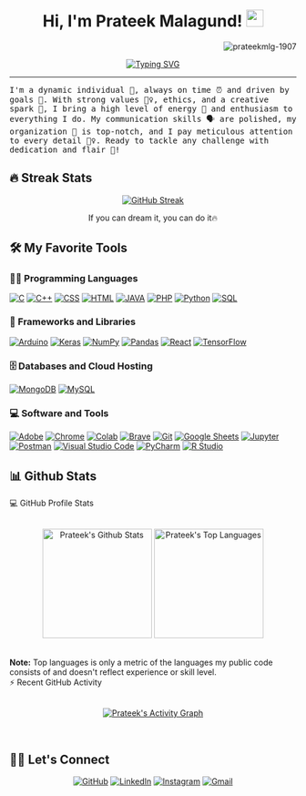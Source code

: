 <h1 align="center">
Hi, I'm Prateek Malagund!
  <img src="https://media.giphy.com/media/hvRJCLFzcasrR4ia7z/giphy.gif" width="30"></h1>
 <img src="https://komarev.com/ghpvc/?username=prateekmlg-1907&label=Profile%20Views&color=0e75b6&style=flat" align='right' alt="prateekmlg-1907" />
<!--  <img src="https://gpvc.arturio.dev/yashitanamdeo" alt="Profile views" align='right'/> <a href="https://github.com/yashitanamdeo/yashitanamdeo/"> </a> update  -->

<br/>

<!-- Typing SVG by DenverCoder1 - https://github.com/DenverCoder1/readme-typing-svg -->
<p align="center">
  <a href="https://git.io/typing-svg"><img src="https://readme-typing-svg.demolab.com?font=Fira+Code&pause=1000&random=true&width=435&lines=Data+Science+Enthusiast.;Full+Stack+Developer.;Data%2C+Code%2C+Learn.+Repeat.;Exploring+data%2C+shaping+the+future.;Data+Whisperer%2C+Code+Maestro." alt="Typing SVG" /></a>
</p>
<hr/>
<samp>
I'm a dynamic individual 🌟, always on time ⏰ and driven by goals 🎯. With strong values 🙇‍♀️, ethics, and a creative spark 🎨, I bring a high level of energy 🚀 and enthusiasm to everything I do. My communication skills 🗣️ are polished, my organization 💼 is top-notch, and I pay meticulous attention to every detail 🕵️‍♀️. Ready to tackle any challenge with dedication and flair 💪!</samp>

## 🔥 Streak Stats

<!-- GitHub Readme Streak Stats - https://github.com/DenverCoder1/github-readme-streak-stats -->
<p align="center">
  <a href="https://git.io/streak-stats"><img src="https://streak-stats.demolab.com?user=prateekmlg-1907&theme=tokyonight-duo&date_format=M%20j%5B%2C%20Y%5D" alt="GitHub Streak" /></a>
  <p align="center"> If you can dream it, you can do it🔥 </p>
</p>

## 🛠️ My Favorite Tools

### 👨‍💻 Programming Languages

<p>
    <a href="https://github.com/search?q=user%3ADenverCoder1+is%3Arepo+language%3Ac"><img alt="C" src="https://img.shields.io/badge/C%20-%232370ED.svg?logo=c&logoColor=white"></a>
    <a href="https://github.com/search?q=user%3ADenverCoder1+is%3Arepo+language%3Acpp"><img alt="C++" src="https://img.shields.io/badge/C++%20-%2300599C.svg?logo=c%2B%2B&logoColor=white"></a>
    <a href="https://github.com/search?q=user%3ADenverCoder1+is%3Arepo+language%3Acss"><img alt="CSS" src="https://img.shields.io/badge/CSS%20-%231572B6.svg?logo=css3&logoColor=white"></a>
    <a href="https://github.com/search?q=user%3ADenverCoder1+is%3Arepo+language%3Ahtml"><img alt="HTML" src="https://img.shields.io/badge/HTML%20-%23E34F26.svg?logo=html5&logoColor=white"></a>
    <a href="https://github.com/search?q=user%3ADenverCoder1+is%3Arepo+language%3Ajava"><img alt="JAVA" src="https://img.shields.io/badge/Java-%23007396.svg?logo=java&logoColor=white"></a>
    <a href="https://github.com/search?q=user%3ADenverCoder1+is%3Arepo+language%3Aphp"><img alt="PHP" src="https://img.shields.io/badge/PHP-%23777BB4.svg?logo=php&logoColor=white"></a>
    <a href="https://github.com/search?q=user%3ADenverCoder1+is%3Arepo+language%3Apython"><img alt="Python" src="https://img.shields.io/badge/Python%20-%2314354C.svg?logo=python&logoColor=white"></a>
    <a href="https://github.com/search?q=user%3ADenverCoder1+is%3Arepo+language%3Asql"><img alt="SQL" src="https://img.shields.io/badge/SQL%20-%23025E8C.svg?logo=amazon-dynamodb&logoColor=white"></a>

### 🧰 Frameworks and Libraries

<p>
    <a href="#"><img alt="Arduino" src="https://img.shields.io/badge/-Arduino-00979D?logo=Arduino&logoColor=white"></a>
    <a href="#"><img alt="Keras" src="https://img.shields.io/badge/Keras%20-%23D00000.svg?logo=Keras&logoColor=white"></a>
    <a href="#"><img alt="NumPy" src="https://img.shields.io/badge/Numpy%20-%23013243.svg?logo=numpy&logoColor=white"></a>
    <a href="#"><img alt="Pandas" src="https://img.shields.io/badge/Pandas%20-%23150458.svg?logo=pandas&logoColor=white"></a>
    <a href="#"><img alt="React" src="https://img.shields.io/badge/React%20-%2320232a.svg?logo=react&logoColor=%2361DAFB"></a>
    <a href="#"><img alt="TensorFlow" src="https://img.shields.io/badge/TensorFlow%20-%23FF6F00.svg?logo=TensorFlow&logoColor=white"></a>
  
</p>

### 🗄️ Databases and Cloud Hosting

<p>
<!--     <a href="#"><img alt="GitHub Pages" src="https://img.shields.io/badge/GitHub%20Pages-%23327FC7.svg?logo=github&logoColor=white"></a>
    <a href="#"><img alt="Heroku" src="https://img.shields.io/badge/Heroku%20-%23430098.svg?logo=heroku&logoColor=white"></a> -->
    <a href="#"><img alt="MongoDB" src ="https://img.shields.io/badge/MongoDB-%234ea94b.svg?logo=mongodb&logoColor=white"></a>
    <a href="#"><img alt="MySQL" src="https://img.shields.io/badge/MySQL-%2300f.svg?logo=mysql&logoColor=white"></a>
<!--     <a href="#"><img alt="Firebase" src ="https://img.shields.io/badge/Firebase-%23316192.svg?logo=firebase&logoColor=white"></a> -->
</p>

### 💻 Software and Tools

<p>
    <a href="#"><img alt="Adobe" src="https://img.shields.io/badge/Adobe%20-%23FF0000.svg?logo=adobe&logoColor=white"></a>
    <a href="#"><img alt="Chrome" src="https://img.shields.io/badge/Chrome-3DDC84?logo=google-chrome&logoColor=white"></a>
    <a href="#"><img alt="Colab" src="https://img.shields.io/badge/Colab-00b56a.svg?logo=google-colab&logoColor=white"></a>
    <a href="#"><img alt="Brave" src="https://img.shields.io/badge/-Brave-FB542B?logo=brave&logoColor=white"></a>
    <a href="#"><img alt="Git" src="https://img.shields.io/badge/Git%20-%23F05033.svg?logo=git&logoColor=white"></a>
    <a href="#"><img alt="Google Sheets" src="https://img.shields.io/badge/Google%20Sheets%20-%2334A853.svg?logo=google%20sheets&logoColor=white"></a>
    <a href="#"><img alt="Jupyter" src="https://img.shields.io/badge/Jupyter%20-%23F37626.svg?logo=Jupyter&logoColor=white"></a>
    <a href="#"><img alt="Postman" src="https://img.shields.io/badge/Postman-FF6C37?logo=postman&logoColor=white"></a>
    <a href="#"><img alt="Visual Studio Code" src="https://img.shields.io/badge/Visual%20Studio%20Code-0078d7.svg?logo=visual-studio-code&logoColor=white"></a>
    <a href="#"><img alt="PyCharm" src="https://img.shields.io/badge/PyCharm-3776AB.svg?logo=pycharm&logoColor=white"></a>
    <a href="#"><img alt="R Studio" src="https://img.shields.io/badge/R%20Studio-75AADB.svg?logo=rstudio&logoColor=white)"></a>
  
</p>

## 📊 Github Stats

<!-- https://github.com/anuraghazra/github-readme-stats -->

  <summary >💻 GitHub Profile Stats</summary>
  <br/>
  <p align="center">
    <a href="https://github.com/anuraghazra/github-readme-stats"><img alt="Prateek's Github Stats" src="https://github-readme-stats.vercel.app/api?username=prateekmlg-1907&show_icons=true&count_private=true&theme=nightowl&hide_border=true&bg_color=1F222E&title_color=F85D7F&icon_color=F8D866" height="192px"/></a>
  <a href="https://github.com/anuraghazra/github-readme-stats"><img alt="Prateek's Top Languages" src="https://github-readme-stats.vercel.app/api/top-langs/?username=prateekmlg-1907&langs_count=8&layout=compact&theme=nightowl&hide_border=true&bg_color=1F222E&title_color=F85D7F&icon_color=F8D866" height="192px"/></a>
  </p>
    <br/>
  <b>Note:</b> Top languages is only a metric of the languages my public code consists of and doesn't reflect experience or skill level.


<!-- https://github.com/ashutosh00710/github-readme-activity-graph -->

  <summary>⚡ Recent GitHub Activity</summary>
  <br/>
  <p align="center">
   <a href="https://github.com/ashutosh00710/github-readme-activity-graph"><img alt="Prateek's Activity Graph" src="https://github-readme-activity-graph.vercel.app/graph?username=prateekmlg-1907&bg_color=1F222E&color=F8D866&line=F85D7F&point=FFFFFF&hide_border=true" /></a>
  </p>
    <br/>


<!-- https://github.com/sisodiya2421 -->

## 🙋‍♀️ Let's Connect

<p align="center">
	<!--<a href="https://yashitanamdeo.github.io/" target="_blank"><img src="https://img.icons8.com/bubbles/50/000000/web.png" alt="Portfolio"/></a>-->
	<a href="https://github.com/prateekmlg-1907" target="_blank"><img src="https://img.icons8.com/bubbles/50/000000/github.png" alt="GitHub"/></a>
	<a href="https://www.linkedin.com/in/prateek-malagund-702027222/" target="_blank"><img src="https://img.icons8.com/bubbles/50/000000/linkedin.png" alt="LinkedIn"/></a>
<!-- 	<a href="https://www.facebook.com/yashitanamdeo/" target="_blank"><img src="https://img.icons8.com/bubbles/50/000000/facebook-new.png" alt="Facebook"/></a> -->
	<a href="https://www.instagram.com/prateekmalagund/" target="_blank"><img src="https://img.icons8.com/bubbles/50/000000/instagram.png" alt="Instagram"/></a>
	<a href="mailto:prateekmalagund@gmail.com" target="_blank"><img src="https://img.icons8.com/bubbles/50/000000/gmail.png" alt="Gmail"/></a>
</p>

<!--[![@yashitanamdeo's Holopin board](https://holopin.me/yashitanamdeo)](https://holopin.io/@yashitanamdeo)-->
